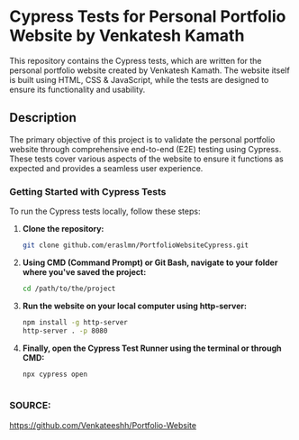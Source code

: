 # Cypress Tests for Personal Portfolio Website by Venkatesh Kamath

This repository contains the Cypress tests, which are written for the personal portfolio website created by Venkatesh Kamath. The website itself is built using HTML, CSS & JavaScript, while the tests are designed to ensure its functionality and usability.

## Description

The primary objective of this project is to validate the personal portfolio website through comprehensive end-to-end (E2E) testing using Cypress. These tests cover various aspects of the website to ensure it functions as expected and provides a seamless user experience.

### Getting Started with Cypress Tests

To run the Cypress tests locally, follow these steps:

1. **Clone the repository:**
   ```bash
   git clone github.com/eraslmn/PortfolioWebsiteCypress.git

1. **Using CMD (Command Prompt) or Git Bash, navigate to your folder where you've saved the project:**
   ```bash
   cd /path/to/the/project

1. **Run the website on your local computer using http-server:**
   ```bash
   npm install -g http-server
   http-server . -p 8080

1. **Finally, open the Cypress Test Runner using the terminal or through CMD:**
   ```bash
   npx cypress open
  

### SOURCE:
https://github.com/Venkateeshh/Portfolio-Website
